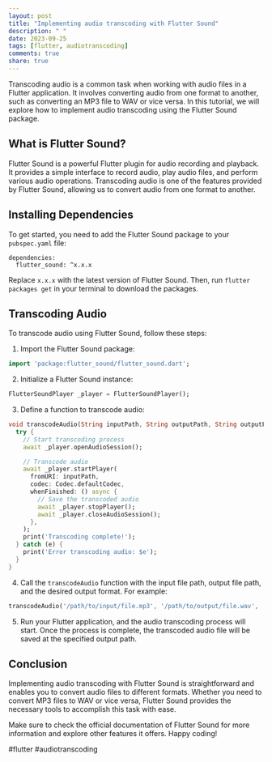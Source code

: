 ```yaml
---
layout: post
title: "Implementing audio transcoding with Flutter Sound"
description: " "
date: 2023-09-25
tags: [flutter, audiotranscoding]
comments: true
share: true
---
```


Transcoding audio is a common task when working with audio files in a Flutter application. It involves converting audio from one format to another, such as converting an MP3 file to WAV or vice versa. In this tutorial, we will explore how to implement audio transcoding using the Flutter Sound package.

## What is Flutter Sound?
Flutter Sound is a powerful Flutter plugin for audio recording and playback. It provides a simple interface to record audio, play audio files, and perform various audio operations. Transcoding audio is one of the features provided by Flutter Sound, allowing us to convert audio from one format to another.

## Installing Dependencies
To get started, you need to add the Flutter Sound package to your `pubspec.yaml` file:

```
dependencies:
  flutter_sound: ^x.x.x
```

Replace `x.x.x` with the latest version of Flutter Sound. Then, run `flutter packages get` in your terminal to download the packages.

## Transcoding Audio
To transcode audio using Flutter Sound, follow these steps:

1. Import the Flutter Sound package:
```dart
import 'package:flutter_sound/flutter_sound.dart';
```

2. Initialize a Flutter Sound instance:
```dart
FlutterSoundPlayer _player = FlutterSoundPlayer();
```

3. Define a function to transcode audio:
```dart
void transcodeAudio(String inputPath, String outputPath, String outputFormat) async {
  try {
    // Start transcoding process
    await _player.openAudioSession();

    // Transcode audio
    await _player.startPlayer(
      fromURI: inputPath,
      codec: Codec.defaultCodec,
      whenFinished: () async {
        // Save the transcoded audio
        await _player.stopPlayer();
        await _player.closeAudioSession();
      },
    );
    print('Transcoding complete!');
  } catch (e) {
    print('Error transcoding audio: $e');
  }
}
```

4. Call the `transcodeAudio` function with the input file path, output file path, and the desired output format. For example:
```dart
transcodeAudio('/path/to/input/file.mp3', '/path/to/output/file.wav', 'wav');
```

5. Run your Flutter application, and the audio transcoding process will start. Once the process is complete, the transcoded audio file will be saved at the specified output path.

## Conclusion
Implementing audio transcoding with Flutter Sound is straightforward and enables you to convert audio files to different formats. Whether you need to convert MP3 files to WAV or vice versa, Flutter Sound provides the necessary tools to accomplish this task with ease.

Make sure to check the official documentation of Flutter Sound for more information and explore other features it offers. Happy coding!

#flutter #audiotranscoding